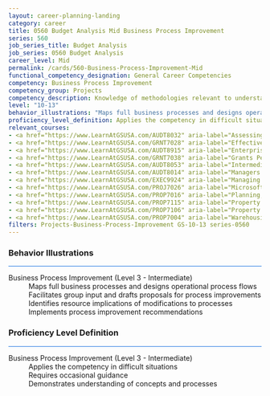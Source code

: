 ```yaml
---
layout: career-planning-landing
category: career
title: 0560 Budget Analysis Mid Business Process Improvement
series: 560
job_series_title: Budget Analysis
job_series: 0560 Budget Analysis
career_level: Mid
permalink: /cards/560-Business-Process-Improvement-Mid
functional_competency_designation: General Career Competencies
competency: Business Process Improvement
competency_group: Projects
competency_description: Knowledge of methodologies relevant to understanding, analyzing, and optimizing existing business processes; documents and understands current business processes, identifies issues, suggests process improvements, participates in implementing improvements, or monitors to ensure that improvements work as designed.
level: "10-13"
behavior_illustrations: "Maps full business processes and designs operational process flows ? Facilitates group input and drafts proposals for process improvements ? Identifies resource implications of modifications to processes ? Implements process improvement recommendations"
proficiency_level_definition: Applies the competency in difficult situations ? Requires occasional guidance ? Demonstrates understanding of concepts and processes
relevant_courses: 
- <a href="https://www.LearnAtGSUSA.com/AUDT8032" aria-label="Assessing Controls in Performance Audits (AUDT8021), GSU - https://www.LearnAtGSUSA.com/AUDT8032">Assessing Controls in Performance Audits (AUDT8021), GSU</a>
- <a href="https://www.LearnAtGSUSA.com/GRNT7028" aria-label="Effective Grants Manager (GRNT7025), GSU - https://www.LearnAtGSUSA.com/GRNT7028">Effective Grants Manager (GRNT7025), GSU</a>
- <a href="https://www.LearnAtGSUSA.com/AUDT8915" aria-label="Enterprise Risk Management&#58; Executive Seminar (AUDT8912), GSU - https://www.LearnAtGSUSA.com/AUDT8915">Enterprise Risk Management&#58; Executive Seminar (AUDT8912), GSU</a>
- <a href="https://www.LearnAtGSUSA.com/GRNT7038" aria-label="Grants Performance Management and Monitoring (GRNT7035), GSU - https://www.LearnAtGSUSA.com/GRNT7038">Grants Performance Management and Monitoring (GRNT7035), GSU</a>
- <a href="https://www.LearnAtGSUSA.com/AUDT8053" aria-label="Intermediate Performance Auditing (AUDT8046), GSU - https://www.LearnAtGSUSA.com/AUDT8053">Intermediate Performance Auditing (AUDT8046), GSU</a>
- <a href="https://www.LearnAtGSUSA.com/AUDT8014" aria-label="Managers and Auditors Roles in Assessing Internal Controls (AUDT8003), GSU - https://www.LearnAtGSUSA.com/AUDT8014">Managers and Auditors Roles in Assessing Internal Controls (AUDT8003), GSU</a>
- <a href="https://www.LearnAtGSUSA.com/EXEC9924" aria-label="Managing for Resullts (EXEC9913), GSU - https://www.LearnAtGSUSA.com/EXEC9924">Managing for Resullts (EXEC9913), GSU</a>
- <a href="https://www.LearnAtGSUSA.com/PROJ7026" aria-label="Microsoft Project&#58; Introduction (PROJ7015), GSU - https://www.LearnAtGSUSA.com/PROJ7026">Microsoft Project&#58; Introduction (PROJ7015), GSU</a>
- <a href="https://www.LearnAtGSUSA.com/PROP7016" aria-label="Planning, Managing and Controlling a Personal Property Inventory (PROP7013), GSU - https://www.LearnAtGSUSA.com/PROP7016">Planning, Managing and Controlling a Personal Property Inventory (PROP7013), GSU</a>
- <a href="https://www.LearnAtGSUSA.com/PROP7115" aria-label="Property Accountability&#58; The Life Cycle (PROP7112), GSU - https://www.LearnAtGSUSA.com/PROP7115">Property Accountability&#58; The Life Cycle (PROP7112), GSU</a>
- <a href="https://www.LearnAtGSUSA.com/PROP7106" aria-label="Property Management for Custodial Officers (PROP7103), GSU - https://www.LearnAtGSUSA.com/PROP7106">Property Management for Custodial Officers (PROP7103), GSU</a>
- <a href="https://www.LearnAtGSUSA.com/PROP7004" aria-label="Warehousing, Operations and Disposal (PROP7001), GSU - https://www.LearnAtGSUSA.com/PROP7004">Warehousing, Operations and Disposal (PROP7001), GSU</a>
filters: Projects-Business-Process-Improvement GS-10-13 series-0560
---
```


<div class="desktop:grid-col-6 margin-y-3">
  <div class="border-top-2 bg-white padding-3 shadow-5 height-full members-hover border-1px button-border border-top-blue radius-lg card-text-color">
    <h3>Behavior Illustrations</h3>
    <hr style="background-color: #1b74e0 !important;"/>
    <dl class="text-base card-content-color"><dt>Business Process Improvement (Level 3 - Intermediate)</dt><dd>Maps full business processes and designs operational process flows </dd><dd> Facilitates group input and drafts proposals for process improvements </dd><dd> Identifies resource implications of modifications to processes </dd><dd> Implements process improvement recommendations</dd></dl>
  </div>
</div>
<div class="desktop:grid-col-6 margin-y-3">
  <div class="border-top-2 bg-white padding-3 shadow-5 height-full members-hover border-1px button-border border-top-blue radius-lg card-text-color">
    <h3>Proficiency Level Definition</h3>
     <hr style="background-color: #1b74e0 !important;"/>
    <dl class="text-base card-content-color"><dt>Business Process Improvement (Level 3 - Intermediate)</dt><dd>Applies the competency in difficult situations </dd><dd> Requires occasional guidance </dd><dd> Demonstrates understanding of concepts and processes</dd></dl>
  </div>
</div>